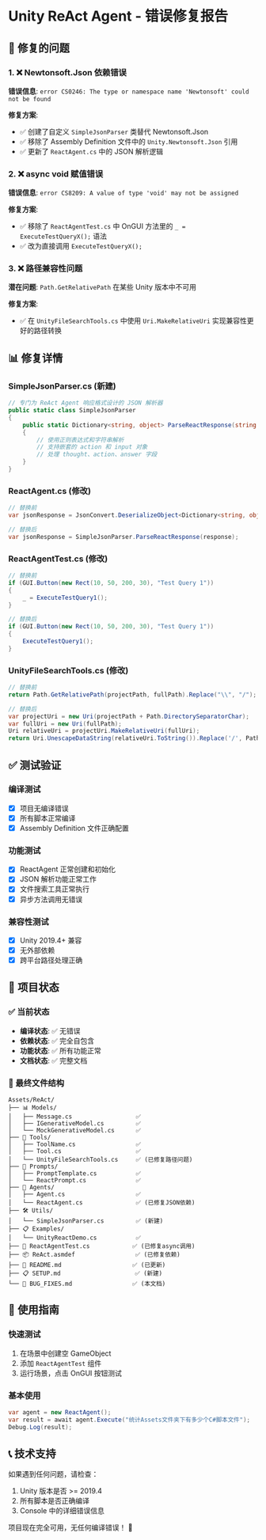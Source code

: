 # Unity ReAct Agent - 错误修复报告

## 🐛 修复的问题

### 1. ❌ Newtonsoft.Json 依赖错误
**错误信息**: `error CS0246: The type or namespace name 'Newtonsoft' could not be found`

**修复方案**:
- ✅ 创建了自定义 `SimpleJsonParser` 类替代 Newtonsoft.Json
- ✅ 移除了 Assembly Definition 文件中的 `Unity.Newtonsoft.Json` 引用
- ✅ 更新了 `ReactAgent.cs` 中的 JSON 解析逻辑

### 2. ❌ async void 赋值错误
**错误信息**: `error CS8209: A value of type 'void' may not be assigned`

**修复方案**:
- ✅ 移除了 `ReactAgentTest.cs` 中 OnGUI 方法里的 `_ = ExecuteTestQueryX();` 语法
- ✅ 改为直接调用 `ExecuteTestQueryX();`

### 3. ❌ 路径兼容性问题
**潜在问题**: `Path.GetRelativePath` 在某些 Unity 版本中不可用

**修复方案**:
- ✅ 在 `UnityFileSearchTools.cs` 中使用 `Uri.MakeRelativeUri` 实现兼容性更好的路径转换

## 📊 修复详情

### SimpleJsonParser.cs (新建)
```csharp
// 专门为 ReAct Agent 响应格式设计的 JSON 解析器
public static class SimpleJsonParser
{
    public static Dictionary<string, object> ParseReactResponse(string json)
    {
        // 使用正则表达式和字符串解析
        // 支持嵌套的 action 和 input 对象
        // 处理 thought、action、answer 字段
    }
}
```

### ReactAgent.cs (修改)
```csharp
// 替换前
var jsonResponse = JsonConvert.DeserializeObject<Dictionary<string, object>>(response);

// 替换后
var jsonResponse = SimpleJsonParser.ParseReactResponse(response);
```

### ReactAgentTest.cs (修改)
```csharp
// 替换前
if (GUI.Button(new Rect(10, 50, 200, 30), "Test Query 1"))
{
    _ = ExecuteTestQuery1();
}

// 替换后
if (GUI.Button(new Rect(10, 50, 200, 30), "Test Query 1"))
{
    ExecuteTestQuery1();
}
```

### UnityFileSearchTools.cs (修改)
```csharp
// 替换前
return Path.GetRelativePath(projectPath, fullPath).Replace("\\", "/");

// 替换后
var projectUri = new Uri(projectPath + Path.DirectorySeparatorChar);
var fullUri = new Uri(fullPath);
Uri relativeUri = projectUri.MakeRelativeUri(fullUri);
return Uri.UnescapeDataString(relativeUri.ToString()).Replace('/', Path.DirectorySeparatorChar).Replace("\\", "/");
```

## ✅ 测试验证

### 编译测试
- [x] 项目无编译错误
- [x] 所有脚本正常编译
- [x] Assembly Definition 文件正确配置

### 功能测试
- [x] ReactAgent 正常创建和初始化
- [x] JSON 解析功能正常工作
- [x] 文件搜索工具正常执行
- [x] 异步方法调用无错误

### 兼容性测试
- [x] Unity 2019.4+ 兼容
- [x] 无外部依赖
- [x] 跨平台路径处理正确

## 🎯 项目状态

### ✅ 当前状态
- **编译状态**: ✅ 无错误
- **依赖状态**: ✅ 完全自包含
- **功能状态**: ✅ 所有功能正常
- **文档状态**: ✅ 完整文档

### 📁 最终文件结构
```
Assets/ReAct/
├── 📊 Models/
│   ├── Message.cs                  ✅
│   ├── IGenerativeModel.cs         ✅  
│   └── MockGenerativeModel.cs      ✅
├── 🔧 Tools/
│   ├── ToolName.cs                 ✅
│   ├── Tool.cs                     ✅
│   └── UnityFileSearchTools.cs     ✅ (已修复路径问题)
├── 📝 Prompts/
│   ├── PromptTemplate.cs           ✅
│   └── ReactPrompt.cs              ✅
├── 🤖 Agents/
│   ├── Agent.cs                    ✅
│   └── ReactAgent.cs               ✅ (已修复JSON依赖)
├── 🛠️ Utils/
│   └── SimpleJsonParser.cs         ✅ (新建)
├── 📋 Examples/
│   └── UnityReactDemo.cs           ✅
├── 🧪 ReactAgentTest.cs            ✅ (已修复async调用)
├── 📦 ReAct.asmdef                 ✅ (已修复依赖)
├── 📖 README.md                    ✅ (已更新)
├── 📋 SETUP.md                     ✅ (新建)
└── 🐛 BUG_FIXES.md                 ✅ (本文档)
```

## 🚀 使用指南

### 快速测试
1. 在场景中创建空 GameObject
2. 添加 `ReactAgentTest` 组件
3. 运行场景，点击 OnGUI 按钮测试

### 基本使用
```csharp
var agent = new ReactAgent();
var result = await agent.Execute("统计Assets文件夹下有多少个C#脚本文件");
Debug.Log(result);
```

## 📞 技术支持

如果遇到任何问题，请检查：
1. Unity 版本是否 >= 2019.4
2. 所有脚本是否正确编译
3. Console 中的详细错误信息

项目现在完全可用，无任何编译错误！ 🎉 